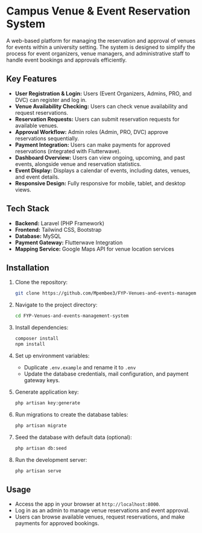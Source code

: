 # Campus Venue & Event Reservation System

A web-based platform for managing the reservation and approval of venues for events within a university setting. The system is designed to simplify the process for event organizers, venue managers, and administrative staff to handle event bookings and approvals efficiently.

## Key Features

- **User Registration & Login:** Users (Event Organizers, Admins, PRO, and DVC) can register and log in.
- **Venue Availability Checking:** Users can check venue availability and request reservations.
- **Reservation Requests:** Users can submit reservation requests for available venues.
- **Approval Workflow:** Admin roles (Admin, PRO, DVC) approve reservations sequentially.
- **Payment Integration:** Users can make payments for approved reservations (integrated with Flutterwave).
- **Dashboard Overview:** Users can view ongoing, upcoming, and past events, alongside venue and reservation statistics.
- **Event Display:** Displays a calendar of events, including dates, venues, and event details.
- **Responsive Design:** Fully responsive for mobile, tablet, and desktop views.

## Tech Stack

- **Backend:** Laravel (PHP Framework)
- **Frontend:** Tailwind CSS, Bootstrap
- **Database:** MySQL
- **Payment Gateway:** Flutterwave Integration
- **Mapping Service:** Google Maps API for venue location services

## Installation

1. Clone the repository:
    ```bash
    git clone https://github.com/Mpembee3/FYP-Venues-and-events-management-system.git
    ```
2. Navigate to the project directory:
    ```bash
    cd FYP-Venues-and-events-management-system
    ```
3. Install dependencies:
    ```bash
    composer install
    npm install
    ```
4. Set up environment variables:
    - Duplicate `.env.example` and rename it to `.env`
    - Update the database credentials, mail configuration, and payment gateway keys.
5. Generate application key:
    ```bash
    php artisan key:generate
    ```
6. Run migrations to create the database tables:
    ```bash
    php artisan migrate
    ```
7. Seed the database with default data (optional):
    ```bash
    php artisan db:seed
    ```

8. Run the development server:
    ```bash
    php artisan serve
    ```

## Usage

- Access the app in your browser at `http://localhost:8000`.
- Log in as an admin to manage venue reservations and event approval.
- Users can browse available venues, request reservations, and make payments for approved bookings.
